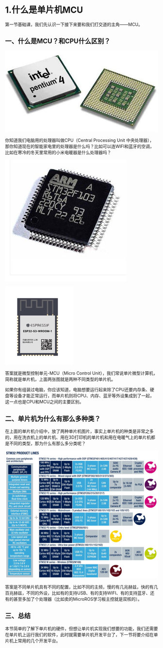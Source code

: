 # 1.什么是单片机MCU

第一节基础课，我们先认识一下接下来要和我们打交道的主角——MCU。

## 一、什么是MCU？和CPU什么区别？

![image-20221217192418623](1.%E4%BB%80%E4%B9%88%E6%98%AF%E5%8D%95%E7%89%87%E6%9C%BAMCU/imgs/image-20221217192418623.png)

你知道我们电脑用的处理器叫做CPU（Central Processing Unit 中央处理器），那你知道现在的智能家电里的处理器是什么吗？比如可以连WIFI和蓝牙的空调，比如在寒冷的冬天里常用的小米电暖器是什么处理器吗？

![查看源图像](1.%E4%BB%80%E4%B9%88%E6%98%AF%E5%8D%95%E7%89%87%E6%9C%BAMCU/imgs/u=4242633741,1608587&fm=199&app=68&f=JPEG.jpeg)

![image-20221217013700048](1.%E4%BB%80%E4%B9%88%E6%98%AF%E5%8D%95%E7%89%87%E6%9C%BAMCU/imgs/image-20221217013700048-16712755034125.png)

答案就是微型控制单元-MCU（Micro Control Unit），我们常说单片微型计算机，简称就是单片机，上面两张图就是两种不同类型的单片机。

如果你有组装过电脑，你应该知道，电脑想要运行起来除了CPU还要内存条、硬盘等设备才能正常运行，而单片机则将CPU、内存、蓝牙等外设集成到了一起，这一点也是CPU和MCU之间的主要区别。

## 二、单片机为什么有那么多种类？

在上面的单片机介绍中，放了两种单片机图片，事实上单片机的种类是非常之多的，用在洗衣机上的单片机、用在3D打印机的单片机和用在电暖气上的单片机都是不同的类型，那为什么有那么多分类呢？

![查看源图像](1.%E4%BB%80%E4%B9%88%E6%98%AF%E5%8D%95%E7%89%87%E6%9C%BAMCU/imgs/2d5b0d93319b37cc7d7b7f844c1c9667_r.jpg)

答案是不同单片机具有不同的配置，比如不同的主频，慢的有几兆赫兹，快的有几百兆赫兹，不同的外设，比如有的支持USB、有的支持WIFI、有的支持蓝牙、还有的甚至多加了个处理器（比如卖的MicroROS学习板主控就是双核的）。


## 三、总结

本节简单的了解下单片机的硬件，但想让单片机实现我们想要的功能，我们还需要在单片机上运行我们的软件，此时就需要单片机开发平台了，下一节将要介绍在单片机上常用的几个开发平台。



